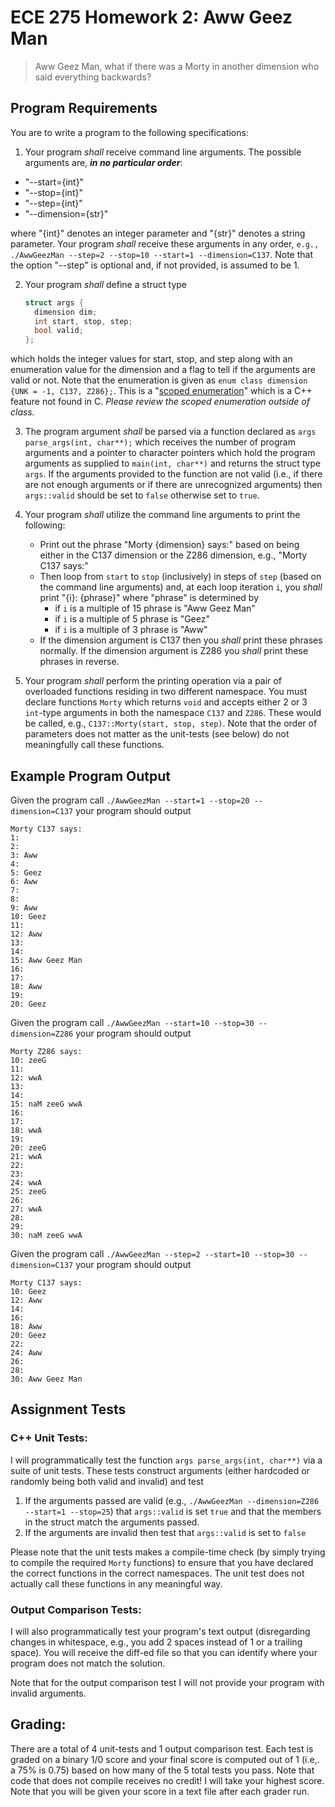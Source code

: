 # ECE 275 Homework 2: Aww Geez Man

> Aww Geez Man, what if there was a Morty in another dimension who said everything backwards?


## Program Requirements
You are to write a program to the following specifications:

1. Your program *shall* receive command line arguments. The possible arguments are, ***in no particular order***:
 - "--start={int}"
 - "--stop={int}"
 - "--step={int}"
 - "--dimension={str}"
 
 where "{int}" denotes an integer parameter and "{str}" denotes a string parameter. Your program *shall* receive these arguments in any order, `e.g., ./AwwGeezMan --step=2 --stop=10 --start=1 --dimension=C137`. Note that the option "--step" is optional and, if not provided, is assumed to be 1.
 
2. Your program *shall* define a struct type
	
	```c++
	struct args {
	  dimension dim;
	  int start, stop, step;
	  bool valid;
	};
	```
	
which holds the integer values for start, stop, and step along with an enumeration value for the dimension and a flag to tell if the arguments are valid or not. 
Note that the enumeration is given as `enum class dimension {UNK = -1, C137, Z286};`. 
This is a "[scoped enumeration](https://www.learncpp.com/cpp-tutorial/scoped-enumerations-enum-classes/)" which is a C++ feature not found in C. 
_Please review the scoped enumeration outside of class._
	
3. The program argument *shall* be parsed via a function declared as `args parse_args(int, char**);` which receives the number of program arguments and a pointer to character pointers which hold the program arguments as supplied to `main(int, char**)` and returns the struct type `args`. If the arguments provided to the function are not valid (i.e., if there are not enough arguments or if there are unrecognized arguments) then `args::valid` should be set to `false` otherwise set to `true`. 

4. Your program *shall* utilize the command line arguments to print the following:
	- Print out the phrase "Morty {dimension} says:" based on being either in the C137 dimension or the Z286 dimension, e.g., "Morty C137 says:"
	- Then loop from `start` to `stop` (inclusively) in steps of `step` (based on the command line arguments) and, at each loop iteration `i`, you *shall* print "{i}: {phrase}" where "phrase" is determined by
		- if `i` is a multiple of 15 phrase is "Aww Geez Man"
		- if `i` is a multiple of 5 phrase is "Geez"
		- if `i` is a multiple of 3 phrase is "Aww"
	- If the dimension argument is C137 then you *shall* print these phrases normally. If the dimension argument is Z286 you *shall* print these phrases in reverse. 

5. Your program *shall* perform the printing operation via a pair of overloaded functions residing in two different namespace. You must declare functions `Morty` which returns `void` and accepts either 2 or 3 `int`-type arguments in both the namespace `C137` and `Z286`. These would be called, e.g., `C137::Morty(start, stop, step)`. Note that the order of parameters does not matter as the unit-tests (see below) do not meaningfully call these functions. 

	
## Example Program Output
Given the program call `./AwwGeezMan --start=1 --stop=20 --dimension=C137` your program should output

```
Morty C137 says:
1: 
2: 
3: Aww
4: 
5: Geez
6: Aww
7: 
8: 
9: Aww
10: Geez
11: 
12: Aww
13: 
14: 
15: Aww Geez Man
16: 
17: 
18: Aww
19: 
20: Geez
```

Given the program call `./AwwGeezMan --start=10 --stop=30 --dimension=Z286` your program should output

```
Morty Z286 says:
10: zeeG
11: 
12: wwA
13: 
14: 
15: naM zeeG wwA
16: 
17: 
18: wwA
19: 
20: zeeG
21: wwA
22: 
23: 
24: wwA
25: zeeG
26: 
27: wwA
28: 
29: 
30: naM zeeG wwA
``` 

Given the program call `./AwwGeezMan --step=2 --start=10 --stop=30 --dimension=C137` your program should output

```
Morty C137 says:
10: Geez
12: Aww
14: 
16: 
18: Aww
20: Geez
22: 
24: Aww
26: 
28: 
30: Aww Geez Man
```

## Assignment Tests
### C++ Unit Tests:
I will programmatically test the function `args parse_args(int, char**)` via a suite of unit tests. These tests construct arguments (either hardcoded or randomly being both valid and invalid) and test

1.  If the arguments passed are valid (e.g., `./AwwGeezMan --dimension=Z286 --start=1 --stop=25`) that `args::valid` is set `true` and that the members in the struct match the arguments passed. 
2. If the arguments are invalid then test that `args::valid` is set to `false`

Please note that the unit tests makes a compile-time check (by simply trying to compile the required `Morty` functions) to ensure that you have declared the correct functions in the correct namespaces. The unit test does not actually call these functions in any meaningful way. 

### Output Comparison Tests:
I will also programmatically test your program's text output (disregarding changes in whitespace, e.g., you add 2 spaces instead of 1 or a trailing space). You will receive the diff-ed file so that you can identify where your program does not match the solution. 

Note that for the output comparison test I will not provide your program with invalid arguments. 

## Grading:
There are a total of 4 unit-tests and 1 output comparison test. Each test is graded on a binary 1/0 score and your final score is computed out of 1 (i.e,. a 75% is 0.75) based on how many of the 5 total tests you pass. Note that code that does not compile receives no credit! I will take your highest score. Note that you will be given your score in a text file after each grader run. 
